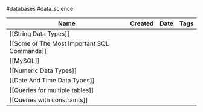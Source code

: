 #databases #data_science 

| Name                                        | Created | Date | Tags |
| ------------------------------------------- | ------- | ---- | ---- |
| [[String Data Types]]                       |         |      |      |
| [[Some of The Most Important SQL Commands]] |         |      |      |
| [[MySQL]]                                   |         |      |      |
| [[Numeric Data Types]]                      |         |      |      |
| [[Date And Time Data Types]]                |         |      |      |
| [[Queries for multiple tables]]             |         |      |      |
| [[Queries with constraints]]                |         |      |      |
